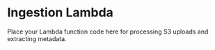# Ingestion Lambda
Place your Lambda function code here for processing S3 uploads and extracting metadata.
